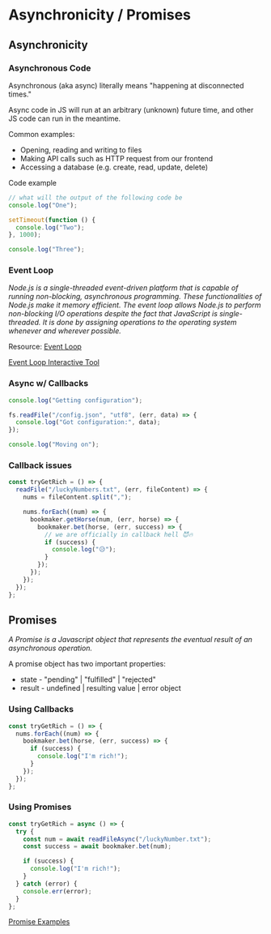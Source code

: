 # Asynchronicity / Promises

## Asynchronicity

### Asynchronous Code

Asynchronous (aka async) literally means "happening at disconnected times."

Async code in JS will run at an arbitrary (unknown) future time, and other JS code can run in the meantime.

Common examples:

- Opening, reading and writing to files
- Making API calls such as HTTP request from our frontend
- Accessing a database (e.g. create, read, update, delete)

Code example

```js
// what will the output of the following code be
console.log("One");

setTimeout(function () {
  console.log("Two");
}, 1000);

console.log("Three");
```

### Event Loop

_Node.js is a single-threaded event-driven platform that is capable of running non-blocking, asynchronous programming. These functionalities of Node.js make it memory efficient. The event loop allows Node.js to perform non-blocking I/O operations despite the fact that JavaScript is single-threaded. It is done by assigning operations to the operating system whenever and wherever possible._

Resource: [Event Loop](https://www.geeksforgeeks.org/node-js-event-loop/)

[Event Loop Interactive Tool](http://latentflip.com/loupe/?code=JC5vbignYnV0dG9uJywgJ2NsaWNrJywgZnVuY3Rpb24gb25DbGljaygpIHsKICAgIHNldFRpbWVvdXQoZnVuY3Rpb24gdGltZXIoKSB7CiAgICAgICAgY29uc29sZS5sb2coJ1lvdSBjbGlja2VkIHRoZSBidXR0b24hJyk7ICAgIAogICAgfSwgMjAwMCk7Cn0pOwoKY29uc29sZS5sb2coIkhpISIpOwoKc2V0VGltZW91dChmdW5jdGlvbiB0aW1lb3V0KCkgewogICAgY29uc29sZS5sb2coIkNsaWNrIHRoZSBidXR0b24hIik7Cn0sIDUwMDApOwoKY29uc29sZS5sb2coIldlbGNvbWUgdG8gbG91cGUuIik7!!!PGJ1dHRvbj5DbGljayBtZSE8L2J1dHRvbj4%3D)

### Async w/ Callbacks

```js
console.log("Getting configuration");

fs.readFile("/config.json", "utf8", (err, data) => {
  console.log("Got configuration:", data);
});

console.log("Moving on");
```

### Callback issues

```js
const tryGetRich = () => {
  readFile("/luckyNumbers.txt", (err, fileContent) => {
    nums = fileContent.split(",");

    nums.forEach((num) => {
      bookmaker.getHorse(num, (err, horse) => {
        bookmaker.bet(horse, (err, success) => {
          // we are officially in callback hell 😈🔥
          if (success) {
            console.log("😥");
          }
        });
      });
    });
  });
};
```

## Promises

_A Promise is a Javascript object that represents the eventual result of an asynchronous operation._

A promise object has two important properties:

- state - "pending" | "fulfilled" | "rejected"
- result - undefined | resulting value | error object

### Using Callbacks

```js
const tryGetRich = () => {
  nums.forEach((num) => {
    bookmaker.bet(horse, (err, success) => {
      if (success) {
        console.log("I'm rich!");
      }
    });
  });
};
```

### Using Promises

```js
const tryGetRich = async () => {
  try {
    const num = await readFileAsync("/luckyNumber.txt");
    const success = await bookmaker.bet(num);

    if (success) {
      console.log("I'm rich!");
    }
  } catch (error) {
    console.err(error);
  }
};
```

[Promise Examples](https://github.com/orlandocaraballo/class-examples/tree/master/promises)
